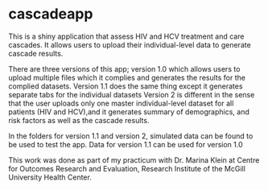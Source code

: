 # cascadeapp
This is a shiny application that assess HIV and HCV treatment and care cascades. 
It allows users to upload their individual-level data to generate cascade results. 

There are three versions of this app; 
version 1.0 which allows users to upload multiple files which it complies and generates the results for the complied datasets. 
Version 1.1 does the same thing except it generates separate tabs for the individual datasets
Version 2 is different in the sense that the user uploads only one master individual-level dataset for all patients 
  (HIV and HCV),and it generates summary of demographics, and risk factors as well as the cascade results.
  
  
In the folders for version 1.1 and version 2, simulated data can be found to be used to test the app. Data for version 1.1
can be used for version 1.0

This work was done as part of my practicum with Dr. Marina Klein at 
Centre for Outcomes Research and Evaluation, Research Institute of the McGill University Health Center.
